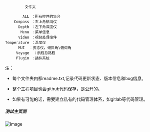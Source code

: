﻿			 
			 文件夹

		    ALL ：所有控件的集合
		Compass ：右上角航向仪
		  Depth ：左下角深度仪
		   Menu ：菜单信息
		  Video ：视频处理控件
    Temperature ：温度仪
	      MUI  ：姿态仪，倾斜角\俯仰角
		 Voyage  ：航程总路程
		 Plugin	：插件系统

注：
* 每个文件夹内都readme.txt,记录代码更新状态、版本信息和bug信息。
	
* 整个工程项目也会github代码保存，是公开的。
	
* 如果有可能的话，需要建立私有的代码管理体系，如gitlab等代码管理。

##### 测试主页面

![image](https://github.com/qbingx/QBX_Widget/blob/2018.5.4/Resource/mainpage.jpg)